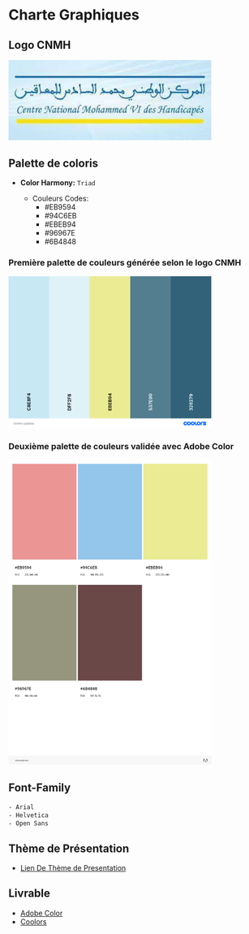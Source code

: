# Charte Graphiques

## Logo CNMH

<img src="https://github.com/grain03/CNMH/blob/master/Branch%20Fonctionelle/Chart%20Graphiques/images/cnmh.jpg" alt="Logo CNMH" width="400"/>

## Palette de coloris

- **Color Harmony:** ``Triad``

  - Couleurs Codes:
    - #EB9594
    - #94C6EB
    - #EBEB94
    - #96967E
    - #6B4848

### Première palette de couleurs générée selon le logo CNMH

<img src="https://github.com/grain03/CNMH/blob/master/Branch%20Fonctionelle/Chart%20Graphiques/images/cnmh-pallete.png" alt="Première palette de couleurs" width="400"/>

### Deuxième palette de couleurs validée avec Adobe Color

<img src="https://github.com/grain03/CNMH/blob/master/Branch%20Fonctionelle/Chart%20Graphiques/images/AdobeColor-CNMH-Pallet-Color.jpeg" alt="Pallete de color valider avec Adobe Color" width="400"/>

## Font-Family

    - Arial
    - Helvetica
    - Open Sans

## Thème de Présentation

- [Lien De Thème de Presentation](https://docs.google.com/presentation/d/1NafuUNMLkwP1GzIqgw0b4lOd9jwnRrbgQVrwHKL33Cw/edit?usp=sharing)

## Livrable

- [Adobe Color](https://color.adobe.com/create/color-wheel)
- [Coolors](https://coolors.co/)
